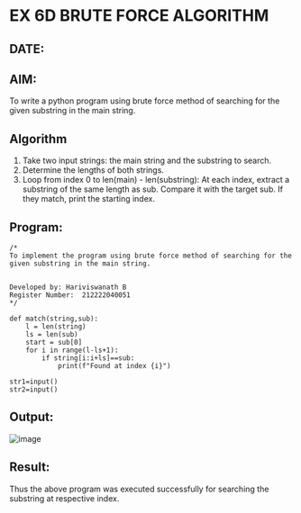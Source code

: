# EX 6D BRUTE FORCE ALGORITHM
## DATE:
## AIM:
To write a python program using brute force method of searching for the given substring in the main string.




## Algorithm
1. Take two input strings: the main string and the substring to search.
2. Determine the lengths of both strings.
3. Loop from index 0 to len(main) - len(substring):
      At each index, extract a substring of the same length as sub.
      Compare it with the target sub.
      If they match, print the starting index.
   

## Program:
```
/*
To implement the program using brute force method of searching for the given substring in the main string.


Developed by: Hariviswanath B
Register Number:  212222040051
*/
```
```
def match(string,sub):
    l = len(string)
    ls = len(sub)
    start = sub[0]
    for i in range(l-ls+1):
        if string[i:i+ls]==sub:
            print(f"Found at index {i}")

str1=input()
str2=input()
```
## Output:

![image](https://github.com/user-attachments/assets/cff954c4-4f32-4345-8d84-45ea00afe04e)


## Result:
Thus the above program was executed successfully for searching the substring at respective index.

